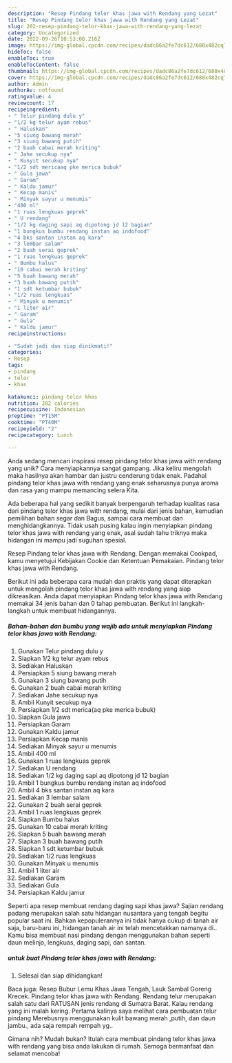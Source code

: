```yaml
---
description: "Resep Pindang telor khas jawa with Rendang yang Lezat"
title: "Resep Pindang telor khas jawa with Rendang yang Lezat"
slug: 202-resep-pindang-telor-khas-jawa-with-rendang-yang-lezat
category: Uncategorized
date: 2022-09-26T10:53:08.216Z
image: https://img-global.cpcdn.com/recipes/dadc86a2fe7dc612/680x482cq70/pindang-telor-khas-jawa-with-rendang-foto-resep-utama.jpg
hideToc: false
enableToc: true
enableTocContent: false
thumbnail: https://img-global.cpcdn.com/recipes/dadc86a2fe7dc612/680x482cq70/pindang-telor-khas-jawa-with-rendang-foto-resep-utama.jpg
cover: https://img-global.cpcdn.com/recipes/dadc86a2fe7dc612/680x482cq70/pindang-telor-khas-jawa-with-rendang-foto-resep-utama.jpg
author: Admin
authorAv: notfound
ratingvalue: 4
reviewcount: 17
recipeingredient:
- " Telur pindang dulu y"
- "1/2 kg telur ayam rebus"
- " Haluskan"
- "5 siung bawang merah"
- "3 siung bawang putih"
- "2 buah cabai merah kriting"
- " Jahe secukup nya"
- " Kunyit secukup nya"
- "1/2 sdt mericaaq pke merica bubuk"
- " Gula jawa"
- " Garam"
- " Kaldu jamur"
- " Kecap manis"
- " Minyak sayur u menumis"
- "400 ml"
- "1 ruas lengkuas geprek"
- " U rendang"
- "1/2 kg daging sapi aq dipotong jd 12 bagian"
- "1 bungkus bumbu rendang instan aq indofood"
- "4 bks santan instan aq kara"
- "3 lembar salam"
- "2 buah serai geprek"
- "1 ruas lengkuas geprek"
- " Bumbu halus"
- "10 cabai merah kriting"
- "5 buah bawang merah"
- "3 buah bawang putih"
- "1 sdt ketumbar bubuk"
- "1/2 ruas lengkuas"
- " Minyak u menumis"
- "1 liter air"
- " Garam"
- " Gula"
- " Kaldu jamur"
recipeinstructions:

- "Sudah jadi dan siap dinikmati!"
categories:
- Resep
tags:
- pindang
- telor
- khas

katakunci: pindang telor khas 
nutrition: 282 calories
recipecuisine: Indonesian
preptime: "PT15M"
cooktime: "PT40M"
recipeyield: "2"
recipecategory: Lunch

---
```





Anda sedang mencari inspirasi resep pindang telor khas jawa with rendang yang unik? Cara menyiapkannya sangat gampang. Jika keliru mengolah maka hasilnya akan hambar dan justru cenderung tidak enak. Padahal pindang telor khas jawa with rendang yang enak seharusnya punya aroma dan rasa yang mampu memancing selera Kita.





Ada beberapa hal yang sedikit banyak berpengaruh terhadap kualitas rasa dari pindang telor khas jawa with rendang, mulai dari jenis bahan, kemudian pemilihan bahan segar dan Bagus, sampai cara membuat dan menghidangkannya. Tidak usah pusing kalau ingin menyiapkan pindang telor khas jawa with rendang yang enak,      asal sudah tahu triknya maka hidangan ini mampu jadi suguhan spesial.














Resep Pindang telor khas jawa with Rendang. Dengan memakai Cookpad, kamu menyetujui Kebijakan Cookie dan Ketentuan Pemakaian. Pindang telor khas jawa with Rendang.






Berikut ini ada beberapa cara mudah dan praktis yang dapat diterapkan untuk mengolah pindang telor khas jawa with rendang yang siap dikreasikan. Anda dapat menyiapkan Pindang telor khas jawa with Rendang memakai 34 jenis bahan dan 0 tahap pembuatan. Berikut ini langkah-langkah untuk membuat hidangannya.

<!--inarticleads1-->

##### Bahan-bahan dan bumbu yang wajib ada untuk menyiapkan Pindang telor khas jawa with Rendang:

1. Gunakan  Telur pindang dulu y
1. Siapkan 1/2 kg telur ayam rebus
1. Sediakan  Haluskan
1. Persiapkan 5 siung bawang merah
1. Gunakan 3 siung bawang putih
1. Gunakan 2 buah cabai merah kriting
1. Sediakan  Jahe secukup nya
1. Ambil  Kunyit secukup nya
1. Persiapkan 1/2 sdt merica(aq pke merica bubuk)
1. Siapkan  Gula jawa
1. Persiapkan  Garam
1. Gunakan  Kaldu jamur
1. Persiapkan  Kecap manis
1. Sediakan  Minyak sayur u menumis
1. Ambil 400 ml
1. Gunakan 1 ruas lengkuas geprek
1. Sediakan  U rendang
1. Sediakan 1/2 kg daging sapi aq dipotong jd 12 bagian
1. Ambil 1 bungkus bumbu rendang instan aq indofood
1. Ambil 4 bks santan instan aq kara
1. Sediakan 3 lembar salam
1. Gunakan 2 buah serai geprek
1. Ambil 1 ruas lengkuas geprek
1. Siapkan  Bumbu halus
1. Gunakan 10 cabai merah kriting
1. Siapkan 5 buah bawang merah
1. Siapkan 3 buah bawang putih
1. Siapkan 1 sdt ketumbar bubuk
1. Sediakan 1/2 ruas lengkuas
1. Gunakan  Minyak u menumis
1. Ambil 1 liter air
1. Sediakan  Garam
1. Sediakan  Gula
1. Persiapkan  Kaldu jamur


Seperti apa resep membuat rendang daging sapi khas jawa? Sajian rendang padang merupakan salah satu hidangan nusantara yang tengah begitu popular saat ini. Bahkan kepopulerannya ini tidak hanya cukup di tanah air saja, baru-baru ini, hidangan tanah air ini telah mencetakkan namanya di.. Kamu bisa membuat nasi pindang dengan menggunakan bahan seperti daun melinjo, lengkuas, daging sapi, dan santan. 

<!--inarticleads2-->

#####  untuk buat Pindang telor khas jawa with Rendang:


1. Selesai dan siap dihidangkan!

Baca juga: Resep Bubur Lemu Khas Jawa Tengah, Lauk Sambal Goreng Krecek. Pindang telor khas jawa with Rendang. Rendang telur merupakan salah satu dari RATUSAN jenis rendang di Sumatra Barat. Kalau rendang yang ini malah kering. Pertama kalinya saya melihat cara pembuatan telur pindang Merebusnya menggunakan kulit bawang merah ,putih, dan daun jambu., ada saja rempah rempah yg.. 

Gimana nih? Mudah bukan? Itulah cara membuat pindang telor khas jawa with rendang yang bisa anda lakukan di rumah. Semoga bermanfaat dan selamat mencoba!
